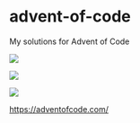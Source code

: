 # advent-of-code
My solutions for Advent of Code

![](https://img.shields.io/badge/day%20📅-2-blue)

![](https://img.shields.io/badge/stars%20⭐-2-yellow)

![](https://img.shields.io/badge/days%20completed-1-red)

https://adventofcode.com/
